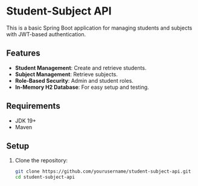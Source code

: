 # Student-Subject API

This is a basic Spring Boot application for managing students and subjects with JWT-based authentication.

## Features

- **Student Management**: Create and retrieve students.
- **Subject Management**: Retrieve subjects.
- **Role-Based Security**: Admin and student roles.
- **In-Memory H2 Database**: For easy setup and testing.

## Requirements

- JDK 19+
- Maven

## Setup

1. Clone the repository:
   ```sh
   git clone https://github.com/yourusername/student-subject-api.git
   cd student-subject-api
